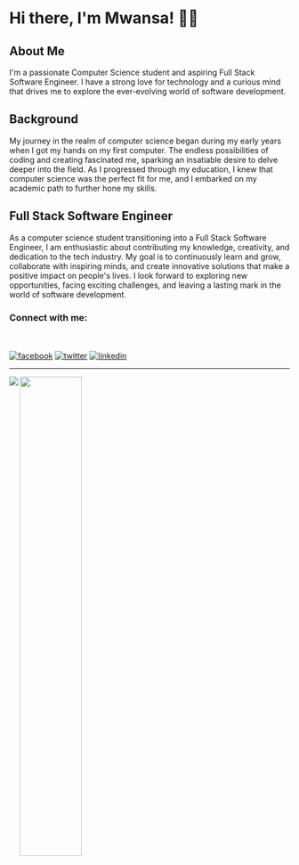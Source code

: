 # Hi there, I'm Mwansa! 👋🏾

## About Me
I'm a passionate Computer Science student and aspiring Full Stack Software Engineer. I have a strong love for technology and a curious mind that drives me to explore the ever-evolving world of software development.

## Background
My journey in the realm of computer science began during my early years when I got my hands on my first computer. The endless possibilities of coding and creating fascinated me, sparking an insatiable desire to delve deeper into the field. As I progressed through my education, I knew that computer science was the perfect fit for me, and I embarked on my academic path to further hone my skills.

## Full Stack Software Engineer
As a computer science student transitioning into a Full Stack Software Engineer, I am enthusiastic about contributing my knowledge, creativity, and dedication to the tech industry. My goal is to continuously learn and grow, collaborate with inspiring minds, and create innovative solutions that make a positive impact on people's lives. I look forward to exploring new opportunities, facing exciting challenges, and leaving a lasting mark in the world of software development.

### Connect with me:
<br></br>
[![facebook](https://github.com/shikhar1020jais1/Git-Social/blob/master/Icons/Facebook1.png (Facebook))][1]
[![twitter](https://github.com/shikhar1020jais1/Git-Social/blob/master/Icons/Twitter1.png (Twitter))][3]
[![linkedin](https://github.com/shikhar1020jais1/Git-Social/blob/master/Icons/LinkedIn1.png (LinkedIn))][4]

[1]: https://www.facebook.com/Mwansa_Shawn_Bwalya
[3]: https://www.twitter.com/Mwansa305
[4]: https://www.linkedin.com/in/mwansa-bwalya-515a89183

<!--
### Practicing my programming skills @
[![hackerrank](https://github.com/shikhar1020jais1/Git-Social/blob/master/Icons/Hackerrank1.png (Hackerrank))][8]

[8]: https://hackerrank.com/Mwansa_Bwalya
-->
<!--
**bwalya-305/bwalya-305** is a ✨ _special_ ✨ repository because its `README.md` (this file) appears on your GitHub profile.

Here are some ideas to get you started:

- 🔭 I’m currently working on ...
- 🌱 I’m currently learning ...
- 👯 I’m looking to collaborate on ...
- 🤔 I’m looking for help with ...
- 💬 Ask me about ...
- 📫 How to reach me: ...
- 😄 Pronouns: ...
- ⚡ Fun fact: ...
-->


***
<img align="left" src="https://github-readme-stats.vercel.app/api?username=bwalya-305&show_icons=true&theme=radical" />
<img align="left" width="47%" margin="auto" src="https://github-readme-stats.vercel.app/api/top-langs/?username=bwalya-305&layout=compact" />
<!--
<img align="left" alt="CSS3" src="https://img.shields.io/badge/css3-%231572B6.svg?style=for-the-badge&logo=css3&logoColor=white"/>
<img align="left" alt="HTML5" src="https://img.shields.io/badge/html5-%23E34F26.svg?style=for-the-badge&logo=html5&logoColor=white"/>
<img align="left" alt="Java" src="https://img.shields.io/badge/java-%23ED8B00.svg?style=for-the-badge&logo=openjdk&logoColor=white"/>
<img align="left" alt="JavaScript" src="https://img.shields.io/badge/javascript-%23323330.svg?style=for-the-badge&logo=javascript&logoColor=%23F7DF1E"/>
<img alt="Python" src="https://img.shields.io/badge/python-3670A0?style=for-the-badge&logo=python&logoColor=ffdd54"/>
-->

